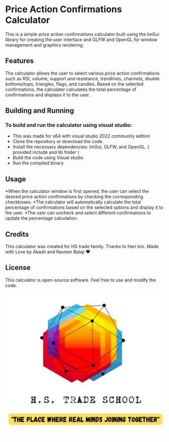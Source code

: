 # Price Action Confirmations Calculator

This is a simple price action confirmations calculator built using the ImGui library for creating the user interface and GLFW and OpenGL for window management and graphics rendering.

## Features
The calculator allows the user to select various price action confirmations such as RSI, volume, support and resistance, trendlines, channels, double bottoms/tops, triangles, flags, and candles. Based on the selected confirmations, the calculator calculates the total percentage of confirmations and displays it to the user.

## Building and Running

### To build and run the calculator using visual studio:

* This was made for x64 with visual studio 2022 community edition
* Clone the repository or download the code.
* Install the necessary dependencies: ImGui, GLFW, and OpenGL. ( provided include and lib folder )
* Build the code using Visual studio 
* Run the compiled binary

## Usage
*When the calculator window is first opened, the user can select the desired price action confirmations by checking the corresponding checkboxes. 
*The calculator will automatically calculate the total percentage of confirmations based on the selected options and display it to the user. 
*The user can uncheck and select different confirmations to update the percentage calculation.

## Credits
This calculator was created for HS trade family. Thanks to Hari bro.
Made with Love by Akash and Naveen Balaji :heart:

## License
This calculator is open-source software. Feel free to use and modify the code.

![HS Trade School ](/hstrade.jpg "HS Trade School")
